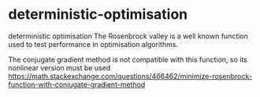 # deterministic-optimisation
deterministic optimisation
The Rosenbrock valley is a well known function used to test performance in optimisation algorithms. 

The conjugate gradient method is not compatible with this function, so its nonlinear version must be used https://math.stackexchange.com/questions/466462/minimize-rosenbrock-function-with-conjugate-gradient-method

